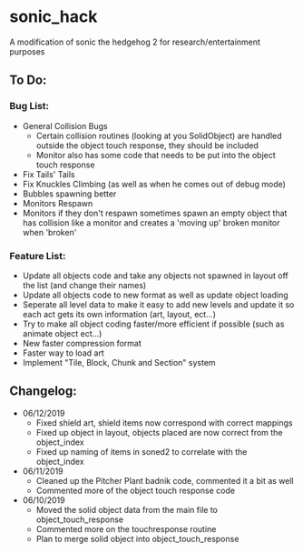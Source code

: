 # sonic_hack
A modification of sonic the hedgehog 2 for research/entertainment purposes

## To Do:

### Bug List:
- General Collision Bugs
  - Certain collision routines (looking at you SolidObject) are handled outside the object touch response, they should be included
  - Monitor also has some code that needs to be put into the object touch response
- Fix Tails' Tails
- Fix Knuckles Climbing (as well as when he comes out of debug mode)
- Bubbles spawning better
- Monitors Respawn
- Monitors if they don't respawn sometimes spawn an empty object that has collision like a monitor and creates a 'moving up' broken monitor when 'broken'

### Feature List:
- Update all objects code and take any objects not spawned in layout off the list (and change their names)
- Update all objects code to new format as well as update object loading
- Seperate all level data to make it easy to add new levels and update it so each act gets its own information (art, layout, ect...)
- Try to make all object coding faster/more efficient if possible (such as animate object ect...)
- New faster compression format
- Faster way to load art
- Implement "Tile, Block, Chunk and Section" system

## Changelog:
 * 06/12/2019
   * Fixed shield art, shield items now correspond with correct mappings
   * Fixed up object in layout, objects placed are now correct from the object_index
   * Fixed up naming of items in soned2 to correlate with the object_index
 * 06/11/2019
   * Cleaned up the Pitcher Plant badnik code, commented it a bit as well
   * Commented more of the object touch response code
 * 06/10/2019
   * Moved the solid object data from the main file to object_touch_response
   * Commented more on the touchresponse routine
   * Plan to merge solid object into object_touch_response
